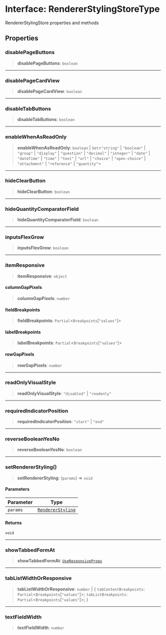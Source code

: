 # Interface: RendererStylingStoreType

RendererStylingStore properties and methods

## Properties

### disablePageButtons

> **disablePageButtons**: `boolean`

***

### disablePageCardView

> **disablePageCardView**: `boolean`

***

### disableTabButtons

> **disableTabButtons**: `boolean`

***

### enableWhenAsReadOnly

> **enableWhenAsReadOnly**: `boolean` \| `Set`\<`"string"` \| `"boolean"` \| `"group"` \| `"display"` \| `"question"` \| `"decimal"` \| `"integer"` \| `"date"` \| `"dateTime"` \| `"time"` \| `"text"` \| `"url"` \| `"choice"` \| `"open-choice"` \| `"attachment"` \| `"reference"` \| `"quantity"`\>

***

### hideClearButton

> **hideClearButton**: `boolean`

***

### hideQuantityComparatorField

> **hideQuantityComparatorField**: `boolean`

***

### inputsFlexGrow

> **inputsFlexGrow**: `boolean`

***

### itemResponsive

> **itemResponsive**: `object`

#### columnGapPixels

> **columnGapPixels**: `number`

#### fieldBreakpoints

> **fieldBreakpoints**: `Partial`\<`Breakpoints`\[`"values"`\]\>

#### labelBreakpoints

> **labelBreakpoints**: `Partial`\<`Breakpoints`\[`"values"`\]\>

#### rowGapPixels

> **rowGapPixels**: `number`

***

### readOnlyVisualStyle

> **readOnlyVisualStyle**: `"disabled"` \| `"readonly"`

***

### requiredIndicatorPosition

> **requiredIndicatorPosition**: `"start"` \| `"end"`

***

### reverseBooleanYesNo

> **reverseBooleanYesNo**: `boolean`

***

### setRendererStyling()

> **setRendererStyling**: (`params`) => `void`

#### Parameters

| Parameter | Type |
| ------ | ------ |
| `params` | [`RendererStyling`](RendererStyling.md) |

#### Returns

`void`

***

### showTabbedFormAt

> **showTabbedFormAt**: [`UseResponsiveProps`](UseResponsiveProps.md)

***

### tabListWidthOrResponsive

> **tabListWidthOrResponsive**: `number` \| \{ `tabContentBreakpoints`: `Partial`\<`Breakpoints`\[`"values"`\]\>; `tabListBreakpoints`: `Partial`\<`Breakpoints`\[`"values"`\]\>; \}

***

### textFieldWidth

> **textFieldWidth**: `number`

